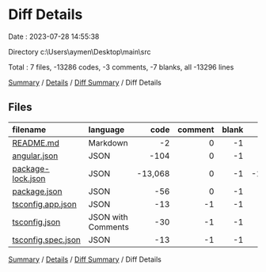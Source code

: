 # Diff Details

Date : 2023-07-28 14:55:38

Directory c:\\Users\\aymen\\Desktop\\main\\src

Total : 7 files,  -13286 codes, -3 comments, -7 blanks, all -13296 lines

[Summary](results.md) / [Details](details.md) / [Diff Summary](diff.md) / Diff Details

## Files
| filename | language | code | comment | blank | total |
| :--- | :--- | ---: | ---: | ---: | ---: |
| [README.md](/README.md) | Markdown | -2 | 0 | -1 | -3 |
| [angular.json](/angular.json) | JSON | -104 | 0 | -1 | -105 |
| [package-lock.json](/package-lock.json) | JSON | -13,068 | 0 | -1 | -13,069 |
| [package.json](/package.json) | JSON | -56 | 0 | -1 | -57 |
| [tsconfig.app.json](/tsconfig.app.json) | JSON | -13 | -1 | -1 | -15 |
| [tsconfig.json](/tsconfig.json) | JSON with Comments | -30 | -1 | -1 | -32 |
| [tsconfig.spec.json](/tsconfig.spec.json) | JSON | -13 | -1 | -1 | -15 |

[Summary](results.md) / [Details](details.md) / [Diff Summary](diff.md) / Diff Details